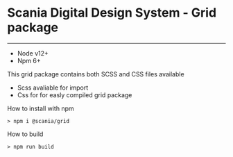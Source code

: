 # Scania Digital Design System - Grid package

---

- Node v12+
- Npm 6+

This grid package contains both SCSS and CSS files available
- Scss avaliable for import
- Css for for easly compiled grid package

How to install with npm
```shell
> npm i @scania/grid
```
How to build
```shell
> npm run build
```





